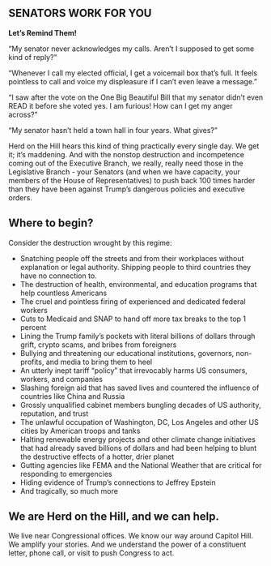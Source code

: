 
## SENATORS WORK FOR YOU

**Let’s Remind Them!**

“My senator never acknowledges my calls. Aren’t I supposed to get some kind of reply?”

“Whenever I call my elected official, I get a voicemail box that’s full. It feels pointless to call and voice my displeasure if I can’t even leave a message.”

“I saw after the vote on the One Big Beautiful Bill that my senator didn’t even READ it before she voted yes. I am furious! How can I get my anger across?”

“My senator hasn’t held a town hall in four years. What gives?”

Herd on the Hill hears this kind of thing practically every single day. We get it; it’s maddening. And with the nonstop destruction and incompetence coming out of the Executive Branch, we really, really need those in the Legislative Branch - your Senators (and when we have capacity, your members of the House of Representatives) to push back 100 times harder than they have been against Trump’s dangerous policies and executive orders. 

## Where to begin?

Consider the destruction wrought by this regime:
 - Snatching people off the streets and from their workplaces without explanation or legal authority. Shipping people to third countries they have no connection to. 
 - The destruction of health, environmental, and education programs that help countless Americans
 - The cruel and pointless firing of experienced and dedicated federal workers
 - Cuts to Medicaid and SNAP to hand off more tax breaks to the top 1 percent 
 - Lining the Trump family’s pockets with literal billions of dollars through grift, crypto scams, and bribes from foreigners
 - Bullying and threatening our educational institutions, governors, non-profits, and media to bring them to heel
 - An utterly inept tariff “policy” that irrevocably harms US consumers, workers, and companies 
 - Slashing foreign aid that has saved lives and countered the influence of countries like China and Russia 
 - Grossly unqualified cabinet members bungling decades of US authority, reputation, and trust
 - The unlawful occupation of Washington, DC, Los Angeles and other US cities by American troops and tanks
 - Halting renewable energy projects and other climate change initiatives that had already saved billions of dollars and had been helping to blunt the destructive effects of a hotter, drier planet
 - Gutting agencies like FEMA and the National Weather that are critical for responding to emergencies
 - Hiding evidence of Trump’s connections to Jeffrey Epstein
 - And tragically, so much more

## We are Herd on the Hill, and we can help.

We live near Congressional offices. We know our way around Capitol Hill. We amplify your stories. And we understand the power of a constituent letter, phone call, or visit to push Congress to act.
